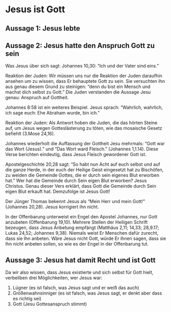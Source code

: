 # Jesus ist Gott
[//]: # (E2)

## Aussage 1: Jesus lebte

## Aussage 2: Jesus hatte den Anspruch Gott zu sein
[//]: # (TODO: S. 24 Belege anschauen)

Was Jesus über sich sagt:
Johannes 10,30: “Ich und der Vater sind eins.”

Reaktion der Juden:
Wir müssen uns nur die Reaktion der Juden daraufhin ansehen um zu wissen, dass Er behauptete Gott zu sein. Sie versuchten Ihn aus genau diesem Grund zu steinigen: “denn du bist ein Mensch und machst dich selbst zu Gott.” Die Juden verstanden die Aussage Jesu genau: Anspruch auf Gottheit.

Johannes 8:58 ist ein weiteres Beispiel. Jesus sprach: “Wahrlich, wahrlich, ich sage euch: Ehe Abraham wurde, bin ich.”

Reaktion der Juden:
Als Antwort hoben die Juden, die das hörten Steine auf, um Jesus wegen Gotteslästerung zu töten, wie das mosaische Gesetz befiehlt (3.Mose 24,16).

Johannes wiederholt die Auffassung der Gottheit Jesu mehrmals: “Gott war das Wort (Jesus).” und “Das Wort ward Fleisch.” (Johannes 1,1.14). Diese Verse berichten eindeutig, dass Jesus Fleisch gewordener Gott ist.

Apostelgeschichte 20,28 sagt: “So habt nun Acht auf euch selbst und auf die ganze Herde, in der euch der Heilige Geist eingesetzt hat zu Bischöfen, zu weiden die Gemeinde Gottes, die er durch sein eigenes Blut erworben hat.” Wer hat die Gemeinde durch Sein eigen Blut erworben? Jesus Christus. Genau dieser Vers erklärt, dass Gott die Gemeinde durch Sein eigen Blut erkauft hat. Demzufolge ist Jesus Gott!

Der Jünger Thomas bekennt Jesus als “Mein Herr und mein Gott!” (Johannes 20,28). Jesus korrigiert ihn nicht.

In der Offenbarung unterweist ein Engel den Apostel Johannes, nur Gott anzubeten (Offenbarung 19,10). Mehrere Stellen der Heiligen Schrift bezeugen, dass Jesus Anbetung empfängt (Matthäus 2,11; 14,33; 28,9.17; Lukas 24,52; Johannes 9,38). Niemals weist Er Menschen dafür zurecht, dass sie Ihn anbeten. Wäre Jesus nicht Gott, würde Er ihnen sagen, dass sie Ihn nicht anbeten sollen, so wie es der Engel in der Offenbarung tut.

## Aussage 3: Jesus hat damit Recht und ist Gott

Da wir also wissen, dass Jesus existierte und sich selbst für Gott hielt, verbeliben drei Möglichkeiten, wer Jesus war:

1. Lügner (es ist falsch, was Jesus sagt und er weiß das auch)
2. Größenwahnsinniger (es ist falsch, was Jesus sagt, er denkt aber dass es richtig sei)
3. Gott (Jesu Gottesanspruch stimmt)